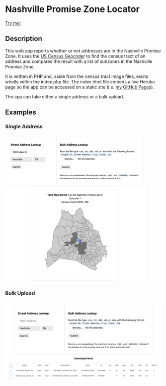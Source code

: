 # Nashville Promise Zone Locator

[Try me!](https://aton.al/npz-locator)

## Description
This web app reports whether or not addresses are in the Nashville Promise Zone. It uses the [US Census Geocoder](https://geocoding.geo.census.gov/geocoder) to find the census tract of an address and compares the result with a list of subzones in the Nashville Promise Zone.

It is written in PHP and, aside from the census tract image files, exists wholly within the index.php file. The index.html file embeds a live Heroku page so the app can be accessed on a static site (i.e. [my GitHub Pages](https://aton.al/npz-locator)).

The app can take either a single address or a bulk upload.
## Examples
### Single Address
<img src='single.png' width='450px'/>

### Bulk Upload
<img src='bulk.png' width='650px'/>
